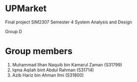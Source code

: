 # UPMarket

Final project SIM2307
Semester 4
System Analysis and Design

Group D

# Group members

1. Muhammad Ilhan Naquib bin Kamarul Zaman (S31799)
2. Iqma Aqilah bint Abdul Rahman (S31714)
3. Azib Hariz bin Ahman Ilmi (S31800)


